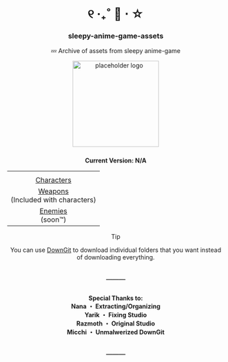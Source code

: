 <div align="center">

<!--  "Header" -->

<h1> ୧ ‧₊˚ 🧧 ⋅ ☆ </h1>

<h3> sleepy-anime-game-assets </h3>
<p> 💤  Archive of assets from sleepy anime-game </p>

<img height="200" src="https://placehold.co/200x200" alt="placeholder logo"/>

</div>

<!-- "Main Content" -->

###

<div align="center">

<p align="center"><b>Current Version: N/A</b></p>
<div align="center">
    <table align="center">
        <tr>
            <th> 
        </tr>
        <tr>
            <td align="center"> <a href="/Characters/">Characters</a> </td>
        </tr>
        <tr>
            <td align="center"> <a href="/Characters/s">Weapons</a></br>(Included with characters) </td>
        </tr>
        <tr>
            <td align="center"> <a href="">Enemies</a></br>(soon™) </td>
        </tr>
    </table>
</div>

> [!TIP]
> You can use <a href="https://micchi-108.github.io/DownGit-Micchi/">DownGit</a> to download individual folders that you want instead of downloading everything.

</div>

<h2 align="center"> ─── </h2>

###

<div align="center">

<!-- "Footer" -->

<h4>Special Thanks to:<br>
    Nana ・ Extracting/Organizing <br>
    Yarik ・ Fixing Studio<br>
    Razmoth ・ Original Studio<br>
    Micchi ・ Unmalwerized DownGit
</h4>

<h2>───</h2>

</div>
